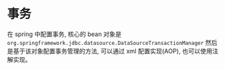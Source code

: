 # 事务

在 spring 中配置事务, 核心的 bean 对象是 `org.springframework.jdbc.datasource.DataSourceTransactionManager`
然后是基于该对象配置事务管理的方法, 可以通过 xml 配置实现(AOP), 也可以使用注解实现。